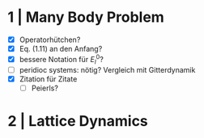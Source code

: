 # 1 | Many Body Problem

- [x] Operatorhütchen?
- [x] Eq. (1.11) an den Anfang?
- [x] bessere Notation für $E^0_l$?
- [ ] peridioc systems: nötig? Vergleich mit Gitterdynamik
- [x] Zitation für Zitate
    - [ ] Peierls?

# 2 | Lattice Dynamics